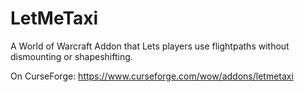 # LetMeTaxi
 A World of Warcraft Addon that Lets players use flightpaths without dismounting or shapeshifting.

On CurseForge: https://www.curseforge.com/wow/addons/letmetaxi
